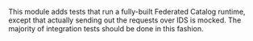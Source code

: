 This module adds tests that run a fully-built Federated Catalog runtime, except that actually sending out the requests
over IDS is mocked. The majority of integration tests should be done in this fashion.